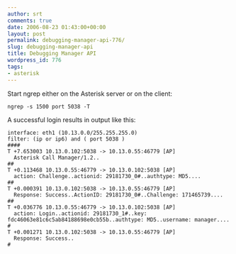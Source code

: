 ```yaml
---
author: srt
comments: true
date: 2006-08-23 01:43:00+00:00
layout: post
permalink: debugging-manager-api-776/
slug: debugging-manager-api
title: Debugging Manager API
wordpress_id: 776
tags:
- asterisk
---
```


Start ngrep either on the Asterisk server or on the client:




    
    
    ngrep -s 1500 port 5038 -T
    





A successful login results in output like this:




    
    
    interface: eth1 (10.13.0.0/255.255.255.0)
    filter: (ip or ip6) and ( port 5038 )
    ####
    T +7.653003 10.13.0.102:5038 -> 10.13.0.55:46779 [AP]
      Asterisk Call Manager/1.2..
    ##
    T +0.113468 10.13.0.55:46779 -> 10.13.0.102:5038 [AP]
      action: Challenge..actionid: 29181730_0#..authtype: MD5....
    ##
    T +0.000391 10.13.0.102:5038 -> 10.13.0.55:46779 [AP]
      Response: Success..ActionID: 29181730_0#..Challenge: 171465739....
    ##
    T +0.036776 10.13.0.55:46779 -> 10.13.0.102:5038 [AP]
      action: Login..actionid: 29181730_1#..key: fdc46063e81c6c5ab84188698e0cb55b..authtype: MD5..username: manager....
    #
    T +0.001271 10.13.0.102:5038 -> 10.13.0.55:46779 [AP]
      Response: Success..
    #
    
